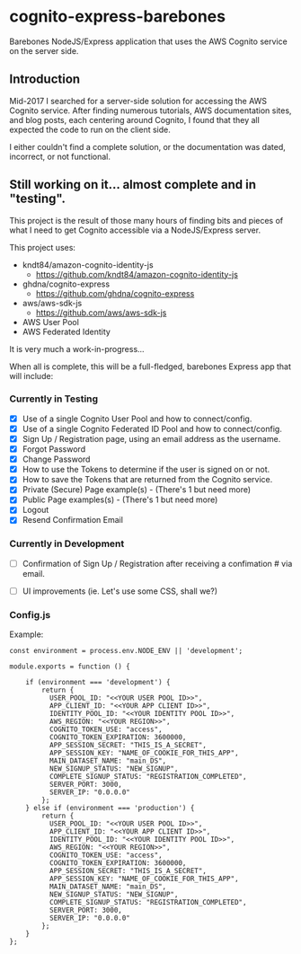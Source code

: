 # cognito-express-barebones

Barebones NodeJS/Express application that uses the AWS Cognito service on the server side.

## Introduction

Mid-2017 I searched for a server-side solution for accessing the AWS Cognito service.  After finding numerous tutorials, AWS documentation sites, and blog posts, each centering around Cognito, I found that they all expected the code to run on the client side.

I either couldn't find a complete solution, or the documentation was dated, incorrect, or not functional.

## Still working on it...  almost complete and in "testing".

This project is the result of those many hours of finding bits and pieces of what I need to get Cognito accessible via a NodeJS/Express server.

This project uses:

* kndt84/amazon-cognito-identity-js
    * https://github.com/kndt84/amazon-cognito-identity-js
* ghdna/cognito-express     
    * https://github.com/ghdna/cognito-express
* aws/aws-sdk-js
    * https://github.com/aws/aws-sdk-js
* AWS User Pool
* AWS Federated Identity

It is very much a work-in-progress...

When all is complete, this will be a full-fledged, barebones Express app that will include:

### Currently in Testing

- [x] Use of a single Cognito User Pool and how to connect/config. 
- [x] Use of a single Cognito Federated ID Pool and how to connect/config. 
- [x] Sign Up / Registration page, using an email address as the username. 
- [x] Forgot Password 
- [x] Change Password 
- [x] How to use the Tokens to determine if the user is signed on or not. 
- [x] How to save the Tokens that are returned from the Cognito service.
- [x] Private (Secure) Page example(s) - (There's 1 but need more)
- [x] Public Page examples(s) - (There's 1 but need more)
- [x] Logout 
- [x] Resend Confirmation Email

### Currently in Development

- [ ] Confirmation of Sign Up / Registration after receiving a confimation # via email. 
- [ ] UI improvements (ie.  Let's use some CSS, shall we?)


### Config.js

Example:

```
const environment = process.env.NODE_ENV || 'development';

module.exports = function () {

    if (environment === 'development') {
        return {
          USER_POOL_ID: "<<YOUR USER POOL ID>>",
          APP_CLIENT_ID: "<<YOUR APP CLIENT ID>>",
          IDENTITY_POOL_ID: "<<YOUR IDENTITY POOL ID>>",
          AWS_REGION: "<<YOUR REGION>>",
          COGNITO_TOKEN_USE: "access",
          COGNITO_TOKEN_EXPIRATION: 3600000,
          APP_SESSION_SECRET: "THIS_IS_A_SECRET",
          APP_SESSION_KEY: "NAME_OF_COOKIE_FOR_THIS_APP",
          MAIN_DATASET_NAME: "main_DS",
          NEW_SIGNUP_STATUS: "NEW_SIGNUP",
          COMPLETE_SIGNUP_STATUS: "REGISTRATION_COMPLETED",
          SERVER_PORT: 3000,
          SERVER_IP: "0.0.0.0"
        };
    } else if (environment === 'production') {
        return {
          USER_POOL_ID: "<<YOUR USER POOL ID>>",
          APP_CLIENT_ID: "<<YOUR APP CLIENT ID>>",
          IDENTITY_POOL_ID: "<<YOUR IDENTITY POOL ID>>",
          AWS_REGION: "<<YOUR REGION>>",
          COGNITO_TOKEN_USE: "access",
          COGNITO_TOKEN_EXPIRATION: 3600000,
          APP_SESSION_SECRET: "THIS_IS_A_SECRET",
          APP_SESSION_KEY: "NAME_OF_COOKIE_FOR_THIS_APP",          
          MAIN_DATASET_NAME: "main_DS",
          NEW_SIGNUP_STATUS: "NEW_SIGNUP",
          COMPLETE_SIGNUP_STATUS: "REGISTRATION_COMPLETED",
          SERVER_PORT: 3000,
          SERVER_IP: "0.0.0.0"
        };
    }
};
```

